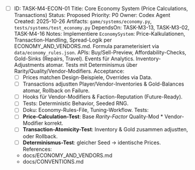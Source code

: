 - [ ] ID: TASK-M4-ECON-01
  Title: Core Economy System (Price Calculations, Transactions)
  Status: Proposed
  Priority: P0
  Owner: Codex Agent
  Created: 2025-10-26
  Artifacts: `game/systems/economy.py`, `tests/systems/test_economy.py`
  DependsOn: TASK-M3-13, TASK-M3-02, TASK-M4-16
  Notes:
  Implementiere `EconomySystem`: Price-Kalkulationen, Transaction-Handling, Spread-Logik per ECONOMY_AND_VENDORS.md. Formula parameterisiert via `data/economy_rules.json`. APIs: Buy/Sell-Preview, Affordability-Checks, Gold-Sinks (Repairs, Travel). Events für Analytics. Inventory-Adjustments atomar. Tests mit Determinismus über Rarity/Quality/Vendor-Modifiers.
  Acceptance:
  - [ ] Prices matchen Design-Beispiele, Overrides via Data.
  - [ ] Transactions adjustten Player/Vendor-Inventories & Gold-Balances atomar, Rollback on Failure.
  - [ ] Hooks für Vendor-Modifiers & Faction-Reputation (Future-Ready).
  - [ ] Tests: Deterministic Behavior, Seeded RNG.
  - [ ] Doku: Economy-Rules-File, Tuning-Workflow.
  Tests:
  - [ ] **Price-Calculation-Test**: Base *Rarity-Factor* Quality-Mod * Vendor-Modifier korrekt.
  - [ ] **Transaction-Atomicity-Test**: Inventory & Gold zusammen adjustten, oder Rollback.
  - [ ] **Determinismus-Test**: gleicher Seed → identische Prices.
  References:
  - docs/ECONOMY_AND_VENDORS.md
  - docs/CONVENTIONS.md
